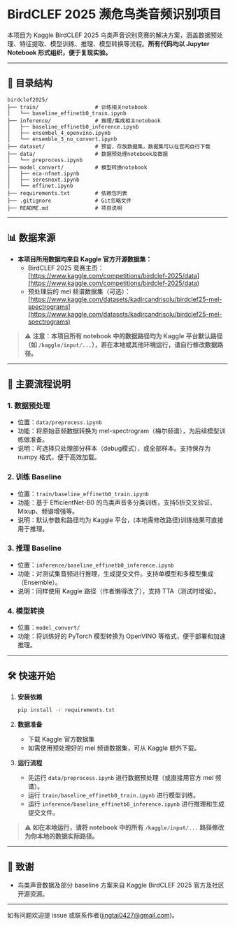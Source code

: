 # BirdCLEF 2025 濒危鸟类音频识别项目

本项目为 Kaggle BirdCLEF 2025 鸟类声音识别竞赛的解决方案，涵盖数据预处理、特征提取、模型训练、推理、模型转换等流程。**所有代码均以 Jupyter Notebook 形式组织，便于复现实验。**

---

## 📂 目录结构

```
birdclef2025/
├── train/                  # 训练相关notebook
│   └── baseline_effinetb0_train.ipynb
├── inference/              # 推理/集成相关notebook
│   ├── baseline_effinetb0_inference.ipynb
│   ├── ensembel_4_openvino.ipynb
│   └── ensemble_3_no_convert.ipynb
├── dataset/                # 预留，存放数据集，数据集可以在官网自行下载
├── data/                   # 数据预处理notebook及数据
│   └── preprocess.ipynb
├── model_convert/          # 模型转换notebook
│   ├── eca-nfnet.ipynb
│   ├── seresnext.ipynb
│   └── effinet.ipynb
├── requirements.txt        # 依赖包列表
├── .gitignore              # Git忽略文件
├── README.md               # 项目说明
```

---

## 📊 数据来源

- **本项目所用数据均来自 Kaggle 官方开源数据集：**
  - BirdCLEF 2025 竞赛主页：[https://www.kaggle.com/competitions/birdclef-2025/data](https://www.kaggle.com/competitions/birdclef-2025/data)
  - 预处理后的 mel 频谱数据集（可选）：[https://www.kaggle.com/datasets/kadircandrisolu/birdclef25-mel-spectrograms](https://www.kaggle.com/datasets/kadircandrisolu/birdclef25-mel-spectrograms)

> ⚠️ **注意：本项目所有 notebook 中的数据路径均为 Kaggle 平台默认路径（如 `/kaggle/input/...`），若在本地或其他环境运行，请自行修改数据路径。**

---

## 🚀 主要流程说明

### 1. 数据预处理
- 位置：`data/preprocess.ipynb`
- 功能：将原始音频数据转换为 mel-spectrogram（梅尔频谱），为后续模型训练做准备。
- 说明：可选择只处理部分样本（debug模式），或全部样本。支持保存为 numpy 格式，便于高效加载。

### 2. 训练 Baseline
- 位置：`train/baseline_effinetb0_train.ipynb`
- 功能：基于 EfficientNet-B0 的鸟类声音多分类训练，支持5折交叉验证、Mixup、频谱增强等。
- 说明：默认参数和路径均为 Kaggle 平台，(本地需修改路径)训练结果可直接用于推理。

### 3. 推理 Baseline
- 位置：`inference/baseline_effinetb0_inference.ipynb`
- 功能：对测试集音频进行推理，生成提交文件。支持单模型和多模型集成（Ensemble）。
- 说明：同样使用 Kaggle 路径（作者懒得改了），支持 TTA（测试时增强）。

### 4. 模型转换
- 位置：`model_convert/`
- 功能：将训练好的 PyTorch 模型转换为 OpenVINO 等格式，便于部署和加速推理。

---

## 🛠️ 快速开始

1. **安装依赖**
   ```bash
   pip install -r requirements.txt
   ```
2. **数据准备**
   - 下载 Kaggle 官方数据集
   - 如需使用预处理好的 mel 频谱数据集，可从 Kaggle 额外下载。

3. **运行流程**
   - 先运行 `data/preprocess.ipynb` 进行数据预处理（或直接用官方 mel 频谱）。
   - 运行 `train/baseline_effinetb0_train.ipynb` 进行模型训练。
   - 运行 `inference/baseline_effinetb0_inference.ipynb` 进行推理和生成提交文件。

> ⚠️ **如在本地运行，请将 notebook 中的所有 `/kaggle/input/...` 路径修改为你本地的数据实际路径。**

---


## 🙏 致谢
- 鸟类声音数据及部分 baseline 方案来自 Kaggle BirdCLEF 2025 官方及社区开源资源。

---

如有问题欢迎提 issue 或联系作者(jingtai0427@gmail.com)。



